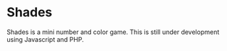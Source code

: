 # Shades 
Shades is a mini number and color game. This is still under development using Javascript and PHP.
